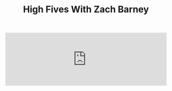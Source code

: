 ﻿---
layout: podcast
title: High Fives With Zach Barney
description: In today's episode, we talk with Zach Barney from Teem. Zach talks about management, how they deal with prospecting, and some creative ways they build up pipeline. The Prospecting Podcast from LeadIQ will help you with prospecting, business development, and starting new relationships to build pipeline.
coverImage: ./img/podcast/podcast-image-26.jpg
refLink: leadiq.com

audioLinks: https://w.soundcloud.com/player/?url=https%3A%2F%2Fapi.soundcloud.com%2Ftracks%2F300902718&amp;auto_play=false&amp;show_artwork=true&amp;visual=true&amp;origin=twitter
webImage: ./img/podcast/video-img/image-26.png
---

<iframe width="100%" height="166" scrolling="no" frameborder="no" src="https://w.soundcloud.com/player/?url=https%3A%2F%2Fapi.soundcloud.com%2Ftracks%2F300902718&amp;auto_play=false&amp;show_artwork=true&amp;visual=true&amp;origin=twitter"></iframe>